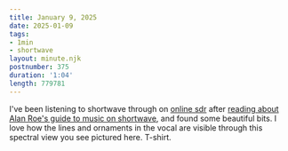 ```yaml
---
title: January 9, 2025
date: 2025-01-09
tags:
- 1min
- shortwave
layout: minute.njk
postnumber: 375
duration: '1:04'
length: 779781
---
```

I've been listening to shortwave through on [online sdr](http://websdr.ewi.utwente.nl:8901/) after [reading about Alan Roe's guide to music on shortwave](https://swling.com/blog/2025/01/alan-roes-b-24-season-guide-to-music-on-shortwave-version-3-0/), and found some beautiful bits. I love how the lines and ornaments in the vocal are visible through this spectral view you see pictured here. T-shirt.